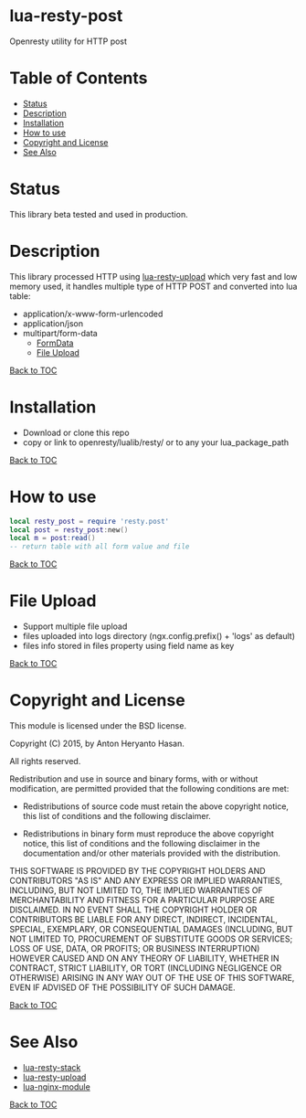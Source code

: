 lua-resty-post
==============

Openresty utility for HTTP post

Table of Contents
=================
* [Status](#status)
* [Description](#description)
* [Installation](#installation)
* [How to use](#how-to-use)
* [Copyright and License](#copyright-and-license)
* [See Also](#see-also)

Status
======

This library beta tested and used in production.

Description
===========

This library processed HTTP using [lua-resty-upload](https://github.com/openresty/lua-resty-upload) which very fast and low memory used, it handles multiple type of HTTP POST and converted into lua table:
* application/x-www-form-urlencoded
* application/json
* multipart/form-data
  * [FormData](https://developer.mozilla.org/en-US/docs/Web/API/FormData)
  * [File Upload](#file-upload)

[Back to TOC](#table-of-contents)

Installation
============

* Download or clone this repo
* copy or link to openresty/lualib/resty/ or to any your lua_package_path

[Back to TOC](#table-of-contents)

How to use
==========

```lua
local resty_post = require 'resty.post'
local post = resty_post:new()
local m = post:read()
-- return table with all form value and file
```

[Back to TOC](#table-of-contents)

File Upload
===========

* Support multiple file upload
* files uploaded into logs directory (ngx.config.prefix() + 'logs' as default)
* files info stored in files property using field name as key


[Back to TOC](#table-of-contents)

Copyright and License
=====================

This module is licensed under the BSD license.

Copyright (C) 2015, by Anton Heryanto Hasan.

All rights reserved.

Redistribution and use in source and binary forms, with or without modification, are permitted provided that the following conditions are met:

* Redistributions of source code must retain the above copyright notice, this list of conditions and the following disclaimer.

* Redistributions in binary form must reproduce the above copyright notice, this list of conditions and the following disclaimer in the documentation and/or other materials provided with the distribution.

THIS SOFTWARE IS PROVIDED BY THE COPYRIGHT HOLDERS AND CONTRIBUTORS "AS IS" AND ANY EXPRESS OR IMPLIED WARRANTIES, INCLUDING, BUT NOT LIMITED TO, THE IMPLIED WARRANTIES OF MERCHANTABILITY AND FITNESS FOR A PARTICULAR PURPOSE ARE DISCLAIMED. IN NO EVENT SHALL THE COPYRIGHT HOLDER OR CONTRIBUTORS BE LIABLE FOR ANY DIRECT, INDIRECT, INCIDENTAL, SPECIAL, EXEMPLARY, OR CONSEQUENTIAL DAMAGES (INCLUDING, BUT NOT LIMITED TO, PROCUREMENT OF SUBSTITUTE GOODS OR SERVICES; LOSS OF USE, DATA, OR PROFITS; OR BUSINESS INTERRUPTION) HOWEVER CAUSED AND ON ANY THEORY OF LIABILITY, WHETHER IN CONTRACT, STRICT LIABILITY, OR TORT (INCLUDING NEGLIGENCE OR OTHERWISE) ARISING IN ANY WAY OUT OF THE USE OF THIS SOFTWARE, EVEN IF ADVISED OF THE POSSIBILITY OF SUCH DAMAGE.

[Back to TOC](#table-of-contents)

See Also
========
* [lua-resty-stack](https://github.com/antonheryanto/lua-resty-stack) 
* [lua-resty-upload](https://github.com/openresty/lua-resty-upload)
* [lua-nginx-module](https://github.com/openresty/lua-nginx-module)

[Back to TOC](#table-of-contents)

